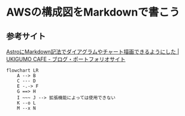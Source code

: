 # AWSの構成図をMarkdownで書こう

## 参考サイト
[AstroにMarkdown記法でダイアグラムやチャート描画できるようにした | UKIGUMO CAFE - ブログ・ポートフォリオサイト](https://nova.drifting-clouds.com/ja/blog/mermaid-drawing-with-mdx)

```mermaid
flowchart LR
    A --> B
    C --- D
    E -.-> F
    G ==> H
    I ~~~ J --> 拡張機能によっては使用できない
    K --o L
    M --x N
```
